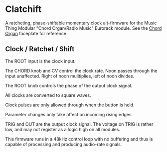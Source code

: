 # Clatchift

A ratcheting, phase-shiftable momentary clock alt-firmware for the Music Thing Modular "Chord Organ/Radio Music" Eurorack module. See the [Chord Organ](https://www.musicthing.co.uk/Chord-Organ/) faceplate for reference.

## Clock / Ratchet / Shift

The ROOT input is the clock input.

The CHORD knob and CV control the clock rate. Noon passes through the input unaffected. Right of noon mulitiplies, left of noon divides.

The ROOT knob controls the phase of the output clock signal.

All clocks are converted to square waves.

Clock pulses are only allowed through when the button is held.

Parameter changes only take affect on incoming rising edges.

TRIG and OUT are the output clock signal. The voltage on TRIG is rather low, and may not register as a logic high on all modules.

This firmware runs in a 48kHz control loop with no buffering and thus is capable of processing and producing audio-rate signals.
